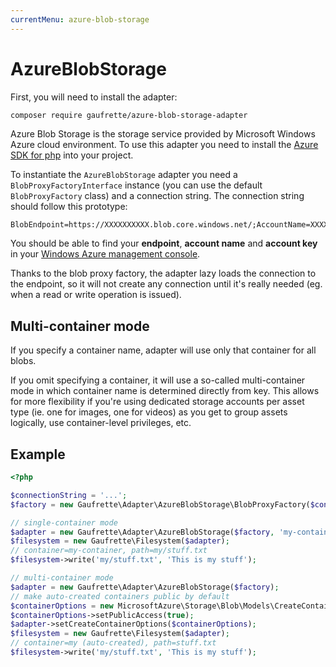 ```yaml
---
currentMenu: azure-blob-storage
---
```


# AzureBlobStorage

First, you will need to install the adapter:
```bash
composer require gaufrette/azure-blob-storage-adapter
```

Azure Blob Storage is the storage service provided by Microsoft Windows Azure cloud environment. To use this adapter
you need to install the [Azure SDK for php](http://www.windowsazure.com/en-us/develop/php/common-tasks/download-php-sdk/)
into your project.

To instantiate the `AzureBlobStorage` adapter you need a `BlobProxyFactoryInterface` instance (you can use the default
`BlobProxyFactory` class) and a connection string. The connection string should follow this prototype:

    BlobEndpoint=https://XXXXXXXXXX.blob.core.windows.net/;AccountName=XXXXXXXX;AccountKey=XXXXXXXXXXXXXXXXXXXX

You should be able to find your **endpoint**, **account name** and **account key** in your
[Windows Azure management console](https://manage.windowsazure.com).

Thanks to the blob proxy factory, the adapter lazy loads the connection to the endpoint, so it will not create any
connection until it's really needed (eg. when a read or write operation is issued).

## Multi-container mode

If you specify a container name, adapter will use only that container for all blobs.

If you omit specifying a container, it will use a so-called multi-container mode in which container name is determined
directly from key. This allows for more flexibility if you're using dedicated storage accounts per asset type
(ie. one for images, one for videos) as you get to group assets logically, use container-level privileges, etc.

## Example

```php
<?php

$connectionString = '...';
$factory = new Gaufrette\Adapter\AzureBlobStorage\BlobProxyFactory($connectionString);

// single-container mode
$adapter = new Gaufrette\Adapter\AzureBlobStorage($factory, 'my-container');
$filesystem = new Gaufrette\Filesystem($adapter);
// container=my-container, path=my/stuff.txt
$filesystem->write('my/stuff.txt', 'This is my stuff');

// multi-container mode
$adapter = new Gaufrette\Adapter\AzureBlobStorage($factory);
// make auto-created containers public by default
$containerOptions = new MicrosoftAzure\Storage\Blob\Models\CreateContainerOptions;
$containerOptions->setPublicAccess(true);
$adapter->setCreateContainerOptions($containerOptions);
$filesystem = new Gaufrette\Filesystem($adapter);
// container=my (auto-created), path=stuff.txt
$filesystem->write('my/stuff.txt', 'This is my stuff');

```
